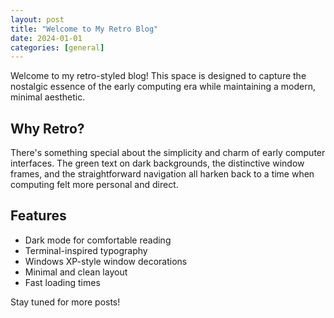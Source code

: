 ```yaml
---
layout: post
title: "Welcome to My Retro Blog"
date: 2024-01-01
categories: [general]
---
```


Welcome to my retro-styled blog! This space is designed to capture the nostalgic essence of the early computing era while maintaining a modern, minimal aesthetic.

## Why Retro?

There's something special about the simplicity and charm of early computer interfaces. The green text on dark backgrounds, the distinctive window frames, and the straightforward navigation all harken back to a time when computing felt more personal and direct.

## Features

- Dark mode for comfortable reading
- Terminal-inspired typography
- Windows XP-style window decorations
- Minimal and clean layout
- Fast loading times

Stay tuned for more posts! 